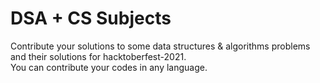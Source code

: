 # DSA + CS Subjects 
Contribute your solutions to some data structures & algorithms problems and their solutions for hacktoberfest-2021.<br/>
You can contribute your codes in any language.
